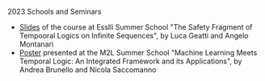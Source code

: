 2023 Schools and Seminars

* [Slides](https://github.com/dslab-uniud/teaching/blob/main/seminars/2023/esslli2023.pdf) of the course at Esslli Summer School "The Safety Fragment of Tempooral Logics on Infinite Sequences", by Luca Geatti and Angelo Montanari
* [Poster](https://github.com/dslab-uniud/teaching/blob/main/seminars/2023/Poster___M2L_2023.pdf) presented at the M2L Summer School "Machine Learning Meets Temporal Logic: An Integrated Framework and its Applications", by Andrea Brunello and Nicola Saccomanno 
